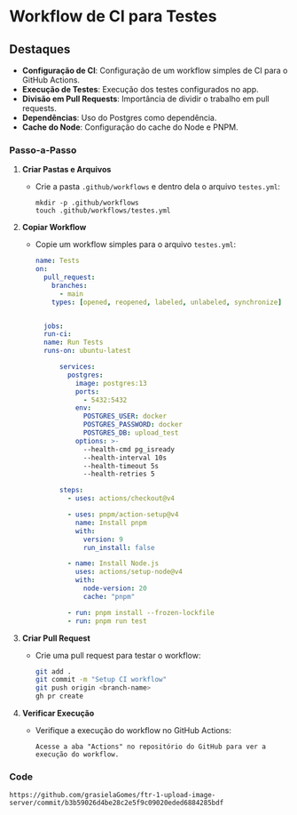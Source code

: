 # Workflow de CI para Testes

## Destaques

- **Configuração de CI**: Configuração de um workflow simples de CI para o GitHub Actions.
- **Execução de Testes**: Execução dos testes configurados no app.
- **Divisão em Pull Requests**: Importância de dividir o trabalho em pull requests.
- **Dependências**: Uso do Postgres como dependência.
- **Cache do Node**: Configuração do cache do Node e PNPM.

### Passo-a-Passo

1.  **Criar Pastas e Arquivos**

    - Crie a pasta `.github/workflows` e dentro dela o arquivo `testes.yml`:
      ```plaintext
      mkdir -p .github/workflows
      touch .github/workflows/testes.yml
      ```

2.  **Copiar Workflow**

    - Copie um workflow simples para o arquivo `testes.yml`:

      ```yaml
      name: Tests
      on:
        pull_request:
          branches:
            - main
          types: [opened, reopened, labeled, unlabeled, synchronize]


        jobs:
        run-ci:
        name: Run Tests
        runs-on: ubuntu-latest

            services:
              postgres:
                image: postgres:13
                ports:
                  - 5432:5432
                env:
                  POSTGRES_USER: docker
                  POSTGRES_PASSWORD: docker
                  POSTGRES_DB: upload_test
                options: >-
                  --health-cmd pg_isready
                  --health-interval 10s
                  --health-timeout 5s
                  --health-retries 5

            steps:
              - uses: actions/checkout@v4

              - uses: pnpm/action-setup@v4
                name: Install pnpm
                with:
                  version: 9
                  run_install: false

              - name: Install Node.js
                uses: actions/setup-node@v4
                with:
                  node-version: 20
                  cache: "pnpm"

              - run: pnpm install --frozen-lockfile
              - run: pnpm run test
      ```

3.  **Criar Pull Request**

    - Crie uma pull request para testar o workflow:
      ```bash
      git add .
      git commit -m "Setup CI workflow"
      git push origin <branch-name>
      gh pr create
      ```

4.  **Verificar Execução**
    - Verifique a execução do workflow no GitHub Actions:
      ```plaintext
      Acesse a aba "Actions" no repositório do GitHub para ver a execução do workflow.
      ```

### Code

```
https://github.com/grasielaGomes/ftr-1-upload-image-server/commit/b3b59026d4be28c2e5f9c09020eded6884285bdf
```
